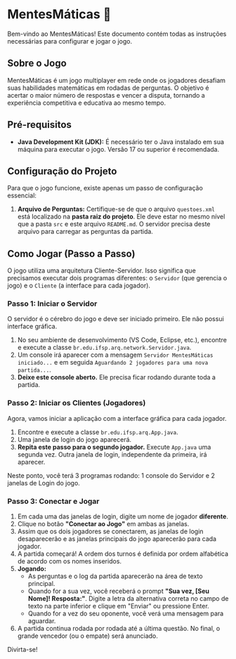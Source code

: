 # MentesMáticas 🎲

Bem-vindo ao MentesMáticas! Este documento contém todas as instruções necessárias para configurar e jogar o jogo.

## Sobre o Jogo

MentesMáticas é um jogo multiplayer em rede onde os jogadores desafiam suas habilidades matemáticas em rodadas de perguntas. O objetivo é acertar o maior número de respostas e vencer a disputa, tornando a experiência competitiva e educativa ao mesmo tempo.

## Pré-requisitos

* **Java Development Kit (JDK):** É necessário ter o Java instalado em sua máquina para executar o jogo. Versão 17 ou superior é recomendada.

## Configuração do Projeto

Para que o jogo funcione, existe apenas um passo de configuração essencial:

1.  **Arquivo de Perguntas:** Certifique-se de que o arquivo `questoes.xml` está localizado na **pasta raiz do projeto**. Ele deve estar no mesmo nível que a pasta `src` e este arquivo `README.md`. O servidor precisa deste arquivo para carregar as perguntas da partida.

## Como Jogar (Passo a Passo)

O jogo utiliza uma arquitetura Cliente-Servidor. Isso significa que precisamos executar dois programas diferentes: o `Servidor` (que gerencia o jogo) e o `Cliente` (a interface para cada jogador).

### Passo 1: Iniciar o Servidor

O servidor é o cérebro do jogo e deve ser iniciado primeiro. Ele não possui interface gráfica.

1.  No seu ambiente de desenvolvimento (VS Code, Eclipse, etc.), encontre e execute a classe `br.edu.ifsp.arq.network.Servidor.java`.
2.  Um console irá aparecer com a mensagem `Servidor MentesMáticas iniciado...` e em seguida `Aguardando 2 jogadores para uma nova partida...`.
3.  **Deixe este console aberto.** Ele precisa ficar rodando durante toda a partida.

### Passo 2: Iniciar os Clientes (Jogadores)

Agora, vamos iniciar a aplicação com a interface gráfica para cada jogador.

1.  Encontre e execute a classe `br.edu.ifsp.arq.App.java`.
2.  Uma janela de login do jogo aparecerá.
3.  **Repita este passo para o segundo jogador.** Execute `App.java` uma segunda vez. Outra janela de login, independente da primeira, irá aparecer.

Neste ponto, você terá 3 programas rodando: 1 console do Servidor e 2 janelas de Login do jogo.

### Passo 3: Conectar e Jogar

1.  Em cada uma das janelas de login, digite um nome de jogador **diferente**.
2.  Clique no botão **"Conectar ao Jogo"** em ambas as janelas.
3.  Assim que os dois jogadores se conectarem, as janelas de login desaparecerão e as janelas principais do jogo aparecerão para cada jogador.
4.  A partida começará! A ordem dos turnos é definida por ordem alfabética de acordo com os nomes inseridos.
5.  **Jogando:**
    * As perguntas e o log da partida aparecerão na área de texto principal.
    * Quando for a sua vez, você receberá o prompt **"Sua vez, [Seu Nome]! Resposta:"**. Digite a letra da alternativa correta no campo de texto na parte inferior e clique em "Enviar" ou pressione Enter.
    * Quando for a vez do seu oponente, você verá uma mensagem para aguardar.
6.  A partida continua rodada por rodada até a última questão. No final, o grande vencedor (ou o empate) será anunciado.

Divirta-se!
